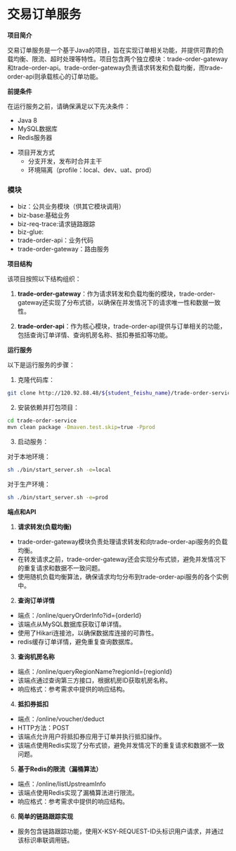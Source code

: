 # 交易订单服务

**项目简介**

交易订单服务是一个基于Java的项目，旨在实现订单相关功能，并提供可靠的负载均衡、限流、超时处理等特性。项目包含两个独立模块：trade-order-gateway和trade-order-api。trade-order-gateway负责请求转发和负载均衡，而trade-order-api则承载核心的订单功能。

**前提条件**

在运行服务之前，请确保满足以下先决条件：

- Java 8
- MySQL数据库
- Redis服务器
* 项目开发方式
  - 分支开发，发布时合并主干
  - 环境隔离（profile：local、dev、uat、prod）

### 模块

* biz：公共业务模块（供其它模块调用）<br/>
* biz-base:基础业务 <br/>
* biz-req-trace:请求链路跟踪<br/>
* biz-glue:<br/>
* trade-order-api：业务代码 <br/>
* trade-order-gateway：路由服务 <br/>

**项目结构**

该项目按照以下结构组织：

1. **trade-order-gateway**：作为请求转发和负载均衡的模块，trade-order-gateway还实现了分布式锁，以确保在并发情况下的请求唯一性和数据一致性。

2. **trade-order-api**：作为核心模块，trade-order-api提供与订单相关的功能，包括查询订单详情、查询机房名称、抵扣券抵扣等功能。

**运行服务**

以下是运行服务的步骤：

1. 克隆代码库：

```bash
git clone http://120.92.88.48/${student_feishu_name}/trade-order-service.git
```

2. 安装依赖并打包项目：

```bash
cd trade-order-service
mvn clean package -Dmaven.test.skip=true -Pprod
```

3. 启动服务：

对于本地环境：

```bash
sh ./bin/start_server.sh -e=local
```

对于生产环境：

```bash
sh ./bin/start_server.sh -e=prod
```

**端点和API**

1. **请求转发(负载均衡)**

  - trade-order-gateway模块负责处理请求转发和向trade-order-api服务的负载均衡。
  - 在转发请求之前，trade-order-gateway还会实现分布式锁，避免并发情况下的重复请求和数据不一致问题。
  - 使用随机负载均衡算法，确保请求均匀分布到trade-order-api服务的各个实例中。

2. **查询订单详情**

  - 端点：/online/queryOrderInfo?id={orderId}
  - 该端点从MySQL数据库获取订单详情。
  - 使用了Hikari连接池，以确保数据库连接的可靠性。
  - redis缓存订单详情，避免重复查询数据库。


3. **查询机房名称**

  - 端点：/online/queryRegionName?regionId={regionId}
  - 该端点通过查询第三方接口，根据机房ID获取机房名称。
  - 响应格式：参考需求中提供的响应结构。

4. **抵扣券抵扣**

  - 端点：/online/voucher/deduct
  - HTTP方法：POST
  - 该端点允许用户将抵扣券应用于订单并执行抵扣操作。
  - 该端点使用Redis实现了分布式锁，避免并发情况下的重复请求和数据不一致问题。

5. **基于Redis的限流（漏桶算法）**

  - 端点：/online/listUpstreamInfo
  - 该端点使用Redis实现了漏桶算法进行限流。
  - 响应格式：参考需求中提供的响应结构。

6. **简单的链路跟踪实现**

  - 服务包含链路跟踪功能，使用X-KSY-REQUEST-ID头标识用户请求，并通过该标识串联调用链。

